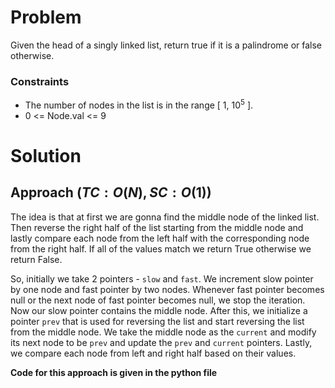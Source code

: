 # Problem
Given the head of a singly linked list, return true if it is a palindrome or false otherwise.

### Constraints
- The number of nodes in the list is in the range [ 1, 10<sup>5</sup> ].
- 0 <= Node.val <= 9

# Solution
## Approach $(TC: O(N), SC: O(1))$
The idea is that at first we are gonna find the middle node of the linked list. Then reverse the right half of the list starting from the middle node and lastly compare each node from the left half with the corresponding node from the right half. If all of the values match we return True otherwise we return False.

So, initially we take 2 pointers - `slow` and `fast`. We increment slow pointer by one node and fast pointer by two nodes. Whenever fast pointer becomes null or the next node of fast pointer becomes null, we stop the iteration. Now our slow pointer contains the middle node. After this, we initialize a pointer `prev` that is used for reversing the list and start reversing the list from the middle node. We take the middle node as the `current` and modify its next node to be `prev` and update the `prev` and `current` pointers. Lastly, we compare each node from left and right half based on their values.

**Code for this approach is given in the python file**